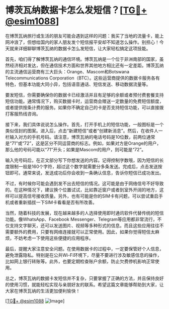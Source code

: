 # 博茨瓦纳数据卡怎么发短信？[[TG💪+ @esim1088](https://t.me/s/esim1088)]

在博茨瓦纳旅行或生活的朋友可能会遇到这样的问题：我买了当地的流量卡，能上网冲浪了，但想给国内的家人朋友发个短信报平安却不知道怎么操作。别担心！今天就来详细聊聊博茨瓦纳的数据卡怎么发短信，让大家轻松搞定这项技能。

首先，咱们得了解博茨瓦纳的通信环境。博茨瓦纳是一个位于非洲南部的国家，虽然经济相对发达，但在通信技术方面和世界其他地方相比还有一定差距。博茨瓦纳的主流通信运营商有三大巨头：Orange、Mascom和Botswana Telecommunications Corporation（BTC）。这些运营商提供的数据卡服务各有特色，但基本功能大同小异，包括语音通话、短信发送、移动数据流量等。

要发短信，你需要确保你的数据卡已经激活并且有足够的余额或者预付费套餐支持短信功能。通常情况下，购买数据卡时，运营商会赠送一定数量的免费短信额度，或者提供按条计费的服务。如果你不确定自己的卡是否支持短信功能，可以直接拨打客服热线咨询。

接下来，我们具体说说怎么操作。首先，打开手机上的短信功能，一般图标是一个类似信封的图案。进入后，点击“新建短信”或者“创建新消息”。然后，在收件人一栏输入对方的手机号码。请注意，博茨瓦纳的电话号码是10位数，前两位通常是“71”或“72”，这是区分不同运营商的标志。例如，如果对方是Orange的用户，那么他的号码可能以“71”开头；如果是Mascom的用户，则可能是“72”。

输入完号码后，在正文部分写下你想发送的内容。记得控制字数哦，因为短信的长度限制一般是160个字符，超过这个数字就需要分多条发送。完成后，点击发送按钮即可。通常来说，发送成功后你会收到一条确认信息，告诉你短信已成功发出。

不过，有时候你可能会遇到发不出去短信的情况。这可能是由于网络信号不好导致的。在这种情况下，建议换个位置试试，比如靠近窗户或者到室外开阔的地方，这样可以提高信号接收质量。另外，也有可能是你的SIM卡有问题，可以尝试重启手机或者重新插拔一下SIM卡看看是否有所改善。

当然，随着科技的发展，现在越来越多的人选择使用即时通讯软件代替传统的短信功能。像WhatsApp、Facebook Messenger、Telegram等应用都非常流行，不仅支持文字聊天，还可以发送图片、视频等多种形式的信息。而且这些应用往往不需要额外的费用，只要有网络连接就可以正常使用。因此，如果你觉得短信太麻烦，不妨考虑一下使用这些便捷的应用程序。

最后，提醒大家注意安全问题。在使用数据卡的过程中，一定要保管好个人信息，避免泄露隐私。特别是在公共Wi-Fi环境下，尽量不要进行涉及敏感信息的操作，比如网上银行转账等。此外，也要定期检查账户余额，防止欠费停机影响正常使用。

总之，博茨瓦纳的数据卡发短信并不复杂，只要掌握了正确的方法，并且保持良好的使用习惯，就能轻松实现与亲朋好友的联系。希望这篇文章能够帮助到大家，让大家在博茨瓦纳的生活更加便利愉快！

[[TG💪+ @esim1088](https://t.me/s/esim1088) ![Image](https://i.postimg.cc/4NQfJmqS/Snipaste-2025-05-13-00-14-12.png)]